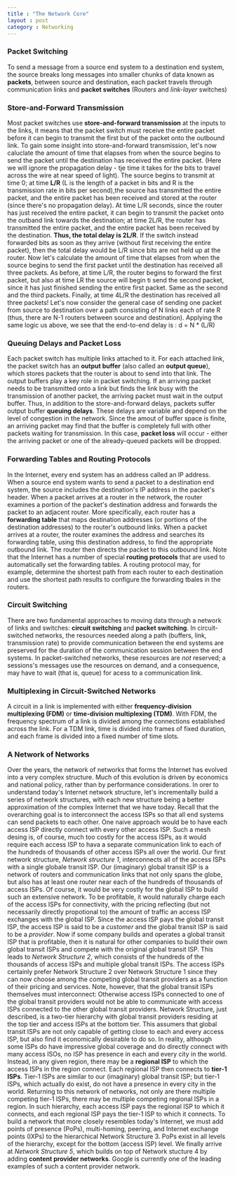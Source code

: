 ```yaml
---
title : "The Network Core"
layout : post
category : Networking
---
```

### Packet Switching 
To send a message from a source end system to a destination end system, the source breaks long messages into smaller chunks of data known as **packets**, between source and destination, each packet travels through communication links and **packet switches** (Routers and *link-layer* switches)

### Store-and-Forward Transmission
Most packet switches use **store-and-forward transmission** at the inputs to the links, it means that the packet switch must receive the entire packet before it can begin to transmit the first but of the packet onto the outbound link. To gain some insight into store-and-forward transmission, let's now caluclate the amount of time that elapses from when the source begins to send the packet until the destination has received the entire packet. (Here we will ignore the propagation delay - tje time it takes for the bits to travel across the wire at near speed of light). The source begins to transmit at time 0; at time **L/R** (L is the length of a packet in bits and R is the transmission rate in bits per second),the source has transmitted the entire packet, and the entire packet has been received and stored at the router (since there's no propagation delay). At time L/R seconds, since the router has just received the entire packet, it can begin to transmit the packet onto the outband link towards the destination; at time 2L/R, the router has transmitted the entire packet, and the entire packet has been received by the destination. **Thus, the total delay is 2L/R**. If the switch instead forwarded bits as soon as they arrive (without first receiving the entire packet), then the total delay would be L/R since bits are not held up at the router.
Now let's calculate the amount of time that elapses from when the source begins to send the first packet until the destination has received all three packets. As before, at time L/R, the router begins to forward the first packet, but also at time LR the source will begin ti send the second packet, since it has just finished sending the entire first packet. Same as the second and the third packets. Finally, at time 4L/R the destination has received all three packets!
Let's now consider the general case of sending one packet from source to destination over a path consisting of N links each of rate R (thus, there are N-1 routers between source and destination). Applying the same logic us above, we see that the end-to-end delay is : d = N \* (L/R)

### Queuing Delays and Packet Loss

Each packet switch has multiple links attached to it. For each attached link, the packet switch has an **output buffer** (also called an **output queue**), which stores packets that the router is about to send into that link. The output buffers play a key role in packet switching. If an arriving packet needs to be transmitted onto a link but finds the link busy with the transmission of another packet, the arriving packet must wait in the output buffer. Thus, in addition to the store-and-forward delays, packets suffer output buffer **queuing delays**. These delays are variable and depend on the level of congestion in the network. Since the amout of buffer space is finite, an arriving packet may find that the buffer is completely full with other packets waiting for transmission. In this case, **packet loss** will occur - either the arriving packet or one of the already-queued packets will be dropped.

### Forwarding Tables and Routing Protocols 
In the Internet, every end system has an address called an IP address. When a source end system wants to send a packet to a destination end system, the source includes the destination's IP address in the packet's header. When a packet arrives at a router in the network, the router examines a portion of the packet's destination address and forwards the packet to an adjacent router. More specifically, each router has a **forwarding table** that maps destination addresses (or portions of the destination addresses) to the router's outbound links. When a packet arrives at a router, the router examines the address and searches its forwarding table, using this destination address, to find the appropriate outbound link. The router then directs the packet to this outbound link.
Note that the Internet has a number of special **routing protocols** that are used to automatically set the forwarding tables. A routing protocol may, for example, determine the shortest path from each router to each destination and use the shortest path results to configure the forwarding tbales in the routers. 
 

### Circuit Switching 
There are two fundamental approaches to moving data through a network of links and switches: **circuit switching** and **packet switching**. 
In circuit-switched networks, the resources needed along a path (buffers, link, transmission rate) to provide communication between the end systems are preserved for the duration of the communication session between the end systems. In packet-switched networks, these resources are *not* reserved; a sessions's messages use the resources on demand, and a consequence, may have to wait (that is, queue) for acess to a communication link.

### Multiplexing in Circuit-Switched Networks 
A circuit in a link is implemented with either **frequency-division multiplexing (FDM)** or **time-division multiplexing (TDM)**. With FDM, the frequency spectrum of a link is divided among the connections established across the link.
For a TDM link, time is divided into frames of fixed duration, and each frame is divided into a fixed number of time slots. 

### A Network of Networks
Over the years, the network of networks that forms the Internet has evolved into a very complex structure. Much of this evolution is driven by economics and national policy, rather than by performance considerations. In orer to understand today's Internet network structure, let's incrementally build a series of network structures, with each new structure being a better approximation of the complex Internet that we have today. Recall that the overarching goal is to interconnect the access ISPs so that all end systems can send packets to each other. One naive approach would be to have each access ISP directly connect with every other access ISP. Such a mesh desing is, of course, much too costly for the access ISPs, as it would require each access ISP to hava a separate communication link to each of the hundreds of thousands of other access ISPs all over the world. 
Our first network structure, *Network structure 1*, interconnects all of the access ISPs with a single globale transit ISP. Our (imaginary) global transit ISP is a network of routers and communication links that not only spans the globe, but also has at least one router near each of the hundreds of thousands of access ISPs. Of course, it would be very costly for the global ISP to build such an extensive network. To be profitable, it would naturally charge each of the access ISPs for connectivity, with the pricing reflecting (but not necessarily directly propotional to) the amount of traffic an access ISP exchanges with the global ISP. Since the access ISP pays the global transit ISP, the access ISP is said to be a *customer* and the global transit ISP is said to be a *provider*. 
Now if some company builds and operates a global transit ISP that is profitable, then it is natural for other companies to build their own global transit ISPs and compete with the original global transit ISP. This leads to *Network Structure 2*, which consists of the hundreds of the thousands of access ISPs and multiple global transit ISPs. The access ISPs certainly prefer Network Structure 2 over Network Structure 1 since they can now choose among the competing global transit providers as a function of their pricing and services. Note, however, that the global transit ISPs themselves must interconnect: Otherwise access ISPs connected to one of the global transit providers would not be able to communicate with access ISPs connected to the other global transit providers.
Network Structure, just described, is a two-tier hierarchy with global transit providers residing at the top tier and access ISPs at the bottom tier. This assumers that global transit ISPs are not only capable of getting close to each and every access ISP, but also find it economically desirable to do so. In reality, although some ISPs do have impressive global coverage and do directly connect with many access ISOs, no ISP has presence in each and every city in the world. Instead, in any given region, there may be a **regional ISP** to which the access ISPs in the region connect. Each regional ISP then connects to **tier-1 ISPs**. Tier-1 ISPs are similar to our (imaginary) global transit ISP; but tier-1 ISPs, which actually do exist, do not have a presence in every city in the world. 
Returning to this network of networks, not only are there multiple competing tier-1 ISPs, there may be multiple competing regional ISPs in a region. In such hierarchy, each access ISP pays the regional ISP to which it connects, and each regional ISP pays the tier-1 ISP to which it connects.
To build a network that more closely resembles today's Internet, we must add points of presence (PoPs), multi-homing, peering, and Internet exchange points (IXPs) to the hierarchical Network Structure 3. PoPs exist in all levels of the hierarchy, except for the bottom (access ISP) level.
We finally arrive at *Network Structure 5*,  which builds on top of Network stucture 4 by adding **content provider networks**. Google is currently one of the leading examples of such a content provider network. 
